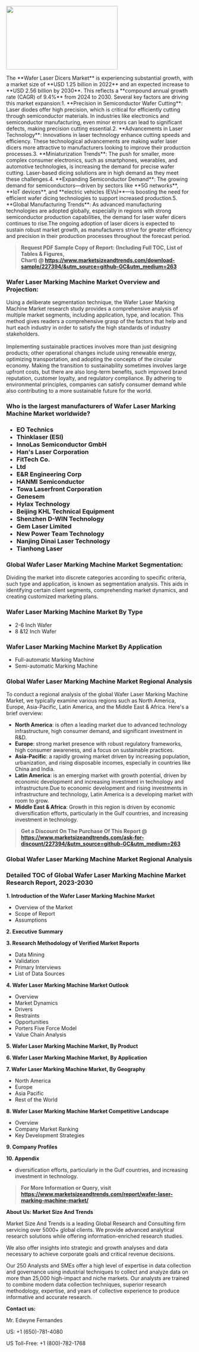 <p><img class="alignnone size-medium wp-image-20088" src="https://ffe5etoiles.com/wp-content/uploads/2024/12/MST1-300x171.png" alt="" width="300" height="171" /></p>The **Wafer Laser Dicers Market** is experiencing substantial growth, with a market size of **USD 1.25 billion in 2022** and an expected increase to **USD 2.56 billion by 2030**. This reflects a **compound annual growth rate (CAGR) of 9.4%** from 2024 to 2030. Several key factors are driving this market expansion:1. **Precision in Semiconductor Wafer Cutting**: Laser diodes offer high precision, which is critical for efficiently cutting through semiconductor materials. In industries like electronics and semiconductor manufacturing, even minor errors can lead to significant defects, making precision cutting essential.2. **Advancements in Laser Technology**: Innovations in laser technology enhance cutting speeds and efficiency. These technological advancements are making wafer laser dicers more attractive to manufacturers looking to improve their production processes.3. **Miniaturization Trends**: The push for smaller, more complex consumer electronics, such as smartphones, wearables, and automotive technologies, is increasing the demand for precise wafer cutting. Laser-based dicing solutions are in high demand as they meet these challenges.4. **Expanding Semiconductor Demand**: The growing demand for semiconductors—driven by sectors like **5G networks**, **IoT devices**, and **electric vehicles (EVs)**—is boosting the need for efficient wafer dicing technologies to support increased production.5. **Global Manufacturing Trends**: As advanced manufacturing technologies are adopted globally, especially in regions with strong semiconductor production capabilities, the demand for laser wafer dicers continues to rise.The ongoing adoption of laser dicers is expected to sustain robust market growth, as manufacturers strive for greater efficiency and precision in their production processes throughout the forecast period.</p><blockquote id="" class=""><strong>Request PDF Sample Copy of Report: (Including Full TOC, List of Tables &amp; Figures, Chart)&nbsp;@&nbsp;<strong><a href="https://www.marketsizeandtrends.com/download-sample/227394/&utm_source=github-GC&utm_medium=263" target="_blank">https://www.marketsizeandtrends.com/download-sample/227394/&utm_source=github-GC&utm_medium=263</a></strong></strong></blockquote><h3 id="" class="">Wafer Laser Marking Machine Market&nbsp;Overview and Projection:</h3><p id="" class="">Using a deliberate segmentation technique, the Wafer Laser Marking Machine Market research study provides a comprehensive analysis of multiple market segments, including application, type, and location. This method gives readers a comprehensive grasp of the factors that help and hurt each industry in order to satisfy the high standards of industry stakeholders. <br /> <br />Implementing sustainable practices involves more than just designing products; other operational changes include using renewable energy, optimizing transportation, and adopting the concepts of the circular economy. Making the transition to sustainability sometimes involves large upfront costs, but there are also long-term benefits, such improved brand reputation, customer loyalty, and regulatory compliance. By adhering to environmental principles, companies can satisfy consumer demand while also contributing to a more sustainable future for the world.</p><h3 id="" class="">Who is the largest manufacturers of&nbsp;Wafer Laser Marking Machine Market worldwide?</h3><h3 class=""><p><ul><li>EO Technics </li><li> Thinklaser (ESI) </li><li> InnoLas Semiconductor GmbH </li><li> Han's Laser Corporation </li><li> FitTech Co. </li><li> Ltd </li><li> E&R Engineering Corp </li><li> HANMI Semiconductor </li><li> Towa Laserfront Corporation </li><li> Genesem </li><li> Hylax Technology </li><li> Beijing KHL Technical Equipment </li><li> Shenzhen D-WIN Technology </li><li> Gem Laser Limited </li><li> New Power Team Technology </li><li> Nanjing Dinai Laser Technology </li><li> Tianhong Laser</li></ul></p></h3><h3 id="" class="">Global&nbsp;Wafer Laser Marking Machine Market Segmentation:</h3><p id="" class="">Dividing the market into discrete categories according to specific criteria, such type and application, is known as segmentation analysis. This aids in identifying certain client segments, comprehending market dynamics, and creating customized marketing plans.</p><h3 id="" class="">Wafer Laser Marking Machine Market&nbsp;By Type</h3><p><p><ul><li>2-6 Inch Wafer</li><li> 8 &12 Inch Wafer</p></li></ul></p></p><h3 id="" class="">Wafer Laser Marking Machine Market&nbsp;By Application</h3><p class=""><p><ul><li>Full-automatic Marking Machine</li><li> Semi-automatic Marking Machine</li></ul></p></p><h3 id="" class="">Global Wafer Laser Marking Machine Market Regional Analysis</h3><p id="" class="">To conduct a regional analysis of the global Wafer Laser Marking Machine Market, we typically examine various regions such as North America, Europe, Asia-Pacific, Latin America, and the Middle East &amp; Africa. Here's a brief overview:</p><ul><li><strong>North America</strong>: is often a leading market due to advanced technology infrastructure, high consumer demand, and significant investment in R&amp;D.</li><li><strong>Europe</strong>: strong market presence with robust regulatory frameworks, high consumer awareness, and a focus on sustainable practices.</li><li><strong>Asia-Pacific</strong>: a rapidly growing market driven by increasing population, urbanization, and rising disposable incomes, especially in countries like China and India.</li><li><strong>Latin America</strong>: is an emerging market with growth potential, driven by economic development and increasing investment in technology and infrastructure.Due to economic development and rising investments in infrastructure and technology, Latin America is a developing market with room to grow.</li><li><strong>Middle East &amp; Africa</strong>: Growth in this region is driven by economic diversification efforts, particularly in the Gulf countries, and increasing investment in technology.</li></ul><blockquote id="" class=""><strong>Get a Discount On The Purchase Of This Report @ <strong><a href="https://www.marketsizeandtrends.com/ask-for-discount/227394/&utm_source=github-GC&utm_medium=263" target="_blank">https://www.marketsizeandtrends.com/ask-for-discount/227394/&utm_source=github-GC&utm_medium=263</a></strong></strong></blockquote><h3 id="" class="">Global Wafer Laser Marking Machine Market Regional Analysis</h3><h3 id="" class="">Detailed TOC of Global Wafer Laser Marking Machine Market Research Report, 2023-2030</h3><p id="" class=""><strong>1. Introduction of the Wafer Laser Marking Machine Market</strong></p><ul><li>Overview of the Market</li><li>Scope of Report</li><li>Assumptions</li></ul><p id="" class=""><strong>2. Executive Summary</strong></p><p id="" class=""><strong>3. Research Methodology of Verified Market Reports</strong></p><ul><li>Data Mining</li><li>Validation</li><li>Primary Interviews</li><li>List of Data Sources</li></ul><p id="" class=""><strong>4. Wafer Laser Marking Machine Market Outlook</strong></p><ul><li>Overview</li><li>Market Dynamics</li><li>Drivers</li><li>Restraints</li><li>Opportunities</li><li>Porters Five Force Model</li><li>Value Chain Analysis</li></ul><p id="" class=""><strong>5. Wafer Laser Marking Machine Market, By Product</strong></p><p id="" class=""><strong>6. Wafer Laser Marking Machine Market, By Application</strong></p><p id="" class=""><strong>7. Wafer Laser Marking Machine Market, By Geography</strong></p><ul><li>North America</li><li>Europe</li><li>Asia Pacific</li><li>Rest of the World</li></ul><p id="" class=""><strong>8. Wafer Laser Marking Machine Market Competitive Landscape</strong></p><ul><li>Overview</li><li>Company Market Ranking</li><li>Key Development Strategies</li></ul><p id="" class=""><strong>9. Company Profiles</strong></p><p id="" class=""><strong>10. Appendix</strong></p><ul><li>diversification efforts, particularly in the Gulf countries, and increasing investment in technology.</li></ul><blockquote id="" class=""><strong>For More Information or Query, visit <strong><strong><a href="https://www.marketsizeandtrends.com/report/wafer-laser-marking-machine-market/" target="_blank">https://www.marketsizeandtrends.com/report/wafer-laser-marking-machine-market/</a></strong></strong></strong></blockquote><p id="" class=""><strong>About Us: Market Size And Trends</strong></p><p id="" class="">Market Size And Trends is a leading Global Research and Consulting firm servicing over 5000+ global clients. We provide advanced analytical research solutions while offering information-enriched research studies.</p><p id="" class="">We also offer insights into strategic and growth analyses and data necessary to achieve corporate goals and critical revenue decisions.</p><p id="" class="">Our 250 Analysts and SMEs offer a high level of expertise in data collection and governance using industrial techniques to collect and analyze data on more than 25,000 high-impact and niche markets. Our analysts are trained to combine modern data collection techniques, superior research methodology, expertise, and years of collective experience to produce informative and accurate research.</p><p id="" class=""><strong>Contact us:</strong></p><p id="" class="">Mr. Edwyne Fernandes</p><p id="" class="">US: +1 (650)-781-4080</p><p id="" class="">US Toll-Free: +1 (800)-782-1768</p>
